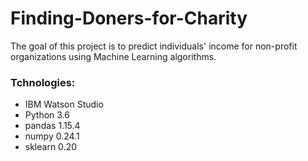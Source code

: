 # Finding-Doners-for-Charity

The goal of this project is to predict individuals' income for non-profit organizations using Machine Learning algorithms.

### Tchnologies:
* IBM Watson Studio
* Python 3.6
* pandas 1.15.4
* numpy 0.24.1
* sklearn 0.20

